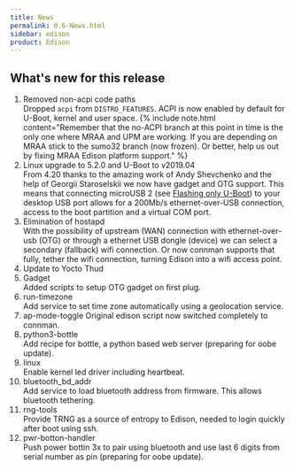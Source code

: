 ```yaml
---
title: News
permalink: 0.6-News.html
sidebar: edison
product: Edison
---
```

## What's new for this release
 1. Removed non-acpi code paths  
    Dropped `acpi` from `DISTRO_FEATURES`. ACPI is now enabled by default for U-Boot, kernel and user space.
    {% include note.html content="Remember that the no-ACPI branch at this point in time is the only one where MRAA and UPM are working. If you are depending on MRAA stick to the sumo32 branch (now frozen). Or better, help us out by fixing MRAA Edison platform support." %}
 2. Linux upgrade to 5.2.0 and U-Boot to v2019.04  
    From 4.20 thanks to the amazing work of Andy Shevchenko and the help of Georgii Staroselskii we now have gadget and OTG support. This means that connecting microUSB 2 (see [Flashing only U-Boot](2.3-Building-and-flashing-U-boot.html#flashing-only-u-boot)) to your desktop USB port allows for a 200Mb/s ethernet-over-USB connection, access to the boot partition and a virtual COM port.
 3. Elimination of hostapd  
    With the possibility of upstream (WAN) connection with ethernet-over-usb (OTG) or through a ethernet USB dongle (device) we can select a secondary (fallback) wifi connection. Or now connman supports that fully, tether the wifi connection, turning Edison into a wifi access point.  
 4. Update to Yocto Thud
 5. Gadget  
    Added scripts to setup OTG gadget on first plug.
 6. run-timezone   
    Add service to set time zone automatically using a geolocation service.
 7. ap-mode-toggle 
    Original edison script now switched completely to connman.
 8. python3-bottle  
    Add recipe for bottle, a python based web server (preparing for oobe update).
 9. linux  
    Enable kernel led driver including heartbeat.
 10. bluetooth_bd_addr  
    Add service to load bluetooth address from firmware. This allows bluetooth tethering.
 11. rng-tools  
    Provide TRNG as a source of entropy to Edison, needed to login quickly after boot using ssh.
 12. pwr-botton-handler  
    Push power bottin 3x to pair using bluetooth and use last 6 digits from serial number as pin (preparing for oobe update).
